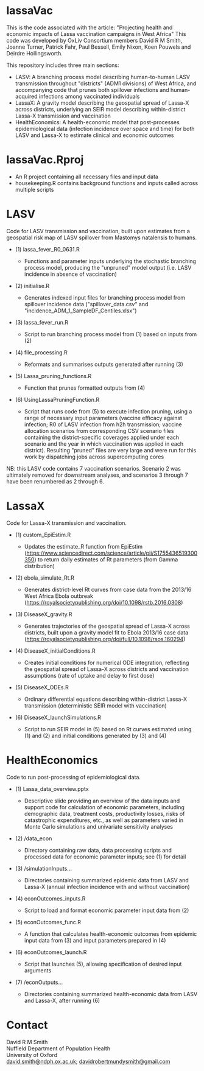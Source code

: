 # lassaVac
This is the code associated with the article:
"Projecting health and economic impacts of Lassa vaccination campaigns in West Africa"
This code was developed by OxLiv Consortium members David R M Smith, Joanne Turner, Patrick Fahr, Paul Bessell, Emily Nixon, Koen Pouwels and Deirdre Hollingsworth.

This repository includes three main sections: 
* LASV: A branching process model describing human-to-human LASV transmission throughout "districts" (ADM1 divisions) of West Africa, and accompanying code that prunes both spillover infections and human-acquired infections among vaccinated individuals
* LassaX: A gravity model describing the geospatial spread of Lassa-X across districts, underlying an SEIR model describing within-district Lassa-X transmission and vaccination
* HealthEconomics: A health-economic model that post-processes epidemiological data (infection incidence over space and time) for both LASV and Lassa-X to estimate clinical and economic outcomes

# lassaVac.Rproj
*  An R project containing all necessary files and input data
*  housekeeping.R contains background functions and inputs called across multiple scripts

# LASV
Code for LASV transmission and vaccination, built upon estimates from a geospatial risk map of LASV spillover from Mastomys natalensis to humans.

* (1) lassa_fever_R0_0631.R
  *  Functions and parameter inputs underlying the stochastic branching process model, producing the "unpruned" model output (i.e. LASV incidence in absence of vaccination)
 
* (2) initialise.R
  *  Generates indexed input files for branching process model from spillover incidence data ("spillover_data.csv" and "incidence_ADM_1_SampleDF_Centiles.xlsx")

* (3) lassa_fever_run.R
  *  Script to run branching process model from (1) based on inputs from (2)

* (4) file_processing.R 
  *  Reformats and summarises outputs generated after running (3)

* (5) Lassa_pruning_functions.R  
  *  Function that prunes formatted outputs from (4)

* (6) UsingLassaPruningFunction.R
  *  Script that runs code from (5) to execute infection pruning, using a range of necessary input parameters (vaccine efficacy against infection; R0 of LASV infection from h2h transmission; vaccine allocation scenarios from corresponding CSV scenario files containing the district-specific coverages applied under each scenario and the year in which vaccination was applied in each district). Resulting "pruned" files are very large and were run for this work by dispatching jobs across supercomputing cores

NB: this LASV code contains 7 vaccination scenarios. Scenario 2 was ultimately removed for downstream analyses, and scenarios 3 through 7 have been renumbered as 2 through 6. 

# LassaX
Code for Lassa-X transmission and vaccination.

* (1) custom_EpiEstim.R
  *  Updates the estimate_R function from EpiEstim (https://www.sciencedirect.com/science/article/pii/S1755436519300350) to return daily estimates of Rt parameters (from Gamma distribution)
 
* (2) ebola_simulate_Rt.R
  *  Generates district-level Rt curves from case data from the 2013/16 West Africa Ebola outbreak (https://royalsocietypublishing.org/doi/10.1098/rstb.2016.0308)
 
* (3) DiseaseX_gravity.R
  *  Generates trajectories of the geospatial spread of Lassa-X across districts, built upon a gravity model fit to Ebola 2013/16 case data (https://royalsocietypublishing.org/doi/full/10.1098/rsos.160294)
 
* (4) DiseaseX_initialConditions.R
  *  Creates initial conditions for numerical ODE integration, reflecting the geospatial spread of Lassa-X across districts and vaccination assumptions (rate of uptake and delay to first dose)

* (5) DiseaseX_ODEs.R
  *  Ordinary differential equations describing within-district Lassa-X transmission (deterministic SEIR model with vaccination)
 
* (6) DiseaseX_launchSimulations.R
  *   Script to run SEIR model in (5) based on Rt curves estimated using (1) and (2) and initial conditions generated by (3) and (4)

# HealthEconomics
Code to run post-processing of epidemiological data.

* (1) Lassa_data_overview.pptx
  *  Descriptive slide providing an overview of the data inputs and support code for calculation of economic parameters, including demographic data, treatment costs, productivity losses, risks of catastrophic expenditures, etc., as well as parameters varied in Monte Carlo simulations and univariate sensitivity analyses

* (2) /data_econ
  *  Directory containing raw data, data processing scripts and processed data for economic parameter inputs; see (1) for detail

* (3) /simulationInputs...
  *  Directories containing summarized epidemic data from LASV and Lassa-X (annual infection incidence with and without vaccination)
 
* (4) econOutcomes_inputs.R
  *  Script to load and format economic parameter input data from (2)

* (5) econOutcomes_func.R
  *  A function that calculates health-economic outcomes from epidemic input data from (3) and input parameters prepared in (4)

* (6) econOutcomes_launch.R
  *  Script that launches (5), allowing specification of desired input arguments

* (7) /econOutputs...
  *  Directories containing summarized health-economic data from LASV and Lassa-X, after running (6)
 
 
# Contact
David R M Smith  
Nuffield Department of Population Health  
University of Oxford   
david.smith@ndph.ox.ac.uk; davidrobertmundysmith@gmail.com  
